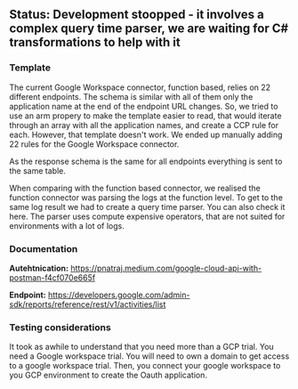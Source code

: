 <h2>Status: Development stoopped - it involves a complex query time parser, we are waiting for C# transformations to help with it</h2>

<h3>Template</h3>

The current Google Workspace connector, function based, relies on 22 different endpoints. The schema is similar with all of them only the application name at the end of the endpoint URL changes. 
So, we tried to use an arm propery to make the template easier to read, that would iterate through an array with all the application names, and create a CCP rule for each. However, that template doesn't work. 
We ended up manually adding 22 rules for the Google Workspace connector.

As the response schema is the same for all endpoints everything is sent to the same table. 

When comparing with the function based connector, we realised the function connector was parsing the logs at the function level. To get to the same log result we had to create a query time parser. You can also check it here. 
The parser uses compute expensive operators, that are not suited for environments with a lot of logs. 

<h3>Documentation</h3>

**Autehtnication:** https://pnatraj.medium.com/google-cloud-api-with-postman-f4cf070e665f

**Endpoint:** https://developers.google.com/admin-sdk/reports/reference/rest/v1/activities/list

<h3>Testing considerations</h3>

It took as awhile to understand that you need more than a GCP trial. You need a Google workspace trial. 
You will need to own a domain to get access to a google workspace trial. Then, you connect your google workspace to you GCP environment to create the Oauth application.
